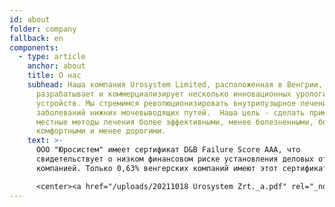 ```yaml
---
id: about
folder: company
fallback: en
components:
  - type: article
    anchor: about
    title: О нас
    subhead: Наша компания Urosystem Limited, расположенная в Венгрии, успешно
      разрабатывает и коммерциализирует несколько инновационных урологических
      устройств. Мы стремимся революционизировать внутрипузырное лечение
      заболеваний нижних мочевыводящих путей. ​ Наша цель - сделать применяемые
      местные методы лечения более эффективными, менее болезненными, более
      комфортными и менее дорогими.
    text: >-
      ООО "Юросистем" имеет сертификат D&B Failure Score AAA, что
      свидетельствует о низком финансовом риске установления деловых отношений с
      компанией. Только 0,63% венгерских компаний имеют этот сертификат.

      <center><a href="/uploads/20211018 Urosystem Zrt._a.pdf" rel="_noopener" target="_blank"><img loading="lazy" src="https://certificate.hungary.dnb.com/getimage?cid=5291630&lang=en&typ=l&bg=FFFFFF&fg=000000" alt="Dun & Bradstreet tanusitvany" style="border:1px solid #CCCCCC" oncontextmenu="return false" title="  The risk of business transactions with companies that possess a Dun &amp; Bradstreet Certificate is low. The rating is based on the Dun &amp; Bradstreet rating system which combines one hundred years of international experience and considers hundreds of variables. The Dun &amp; Bradstreet Certificate indicates the current status of the company which is updated daily.  " /> </a></center>
---
```

